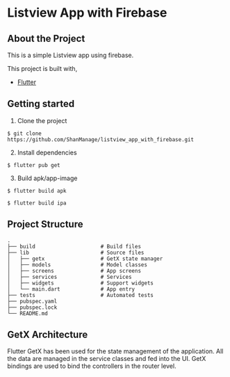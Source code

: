 # Listview App with Firebase

## About the Project
This is a simple Listview app using firebase.

This project is built with,
* [Flutter](https://flutter.dev/) 

## Getting started
1. Clone the project
```
$ git clone https://github.com/ShanManage/listview_app_with_firebase.git
```
2. Install dependencies
```
$ flutter pub get
```
3. Build apk/app-image
```
$ flutter build apk
```
```
$ flutter build ipa
```

## Project Structure

    .
    ├── build                     # Build files
    ├── lib                       # Source files
    │   ├── getx                  # GetX state manager
    │   ├── models                # Model classes
    │   ├── screens               # App screens
    │   ├── services              # Services
    │   ├── widgets               # Support widgets
    │   └── main.dart             # App entry 
    ├── tests                     # Automated tests
    ├── pubspec.yaml
    ├── pubspec.lock
    └── README.md

## GetX Architecture

Flutter GetX has been used for the state management of the application. All the data are managed in the service classes and fed into the UI. GetX bindings are used to bind the controllers in the router level. 
